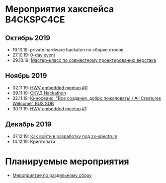# Мероприятия хакспейса B4CKSPC4CE

## Октябрь 2019

* 19.10.19: private hardware hackaton по сборке столов
* 27.10.19: [0-day event](/0day)
* 29.10.19: [Мастер-класс по совместному проектированию верстака](/fusion_hackathon)

## Ноябрь 2019

* 02.11.19: [HWV embedded meetup #0](/hvw_meetup_0)
* 09.11.19: [СКУД Hackathon](/acs_hackathon)
* 22.11.19: [Киносеанс: "Все создания, добро пожаловать! / All Creatures Welcome" RUS SUB](/mps/mps0_AllCreaturesWelcome)
* 30.11.19: [HWV embedded meetup #1](/hwv_meetup_1)

## Декабрь 2019

* 07.12.19: [Как войти в разработку под zx-spectrum](/spectrum_mc_0)
* 14.12.19: Криптопати

# Планируемые мероприятия

* [Мероприятие по раздельному сбору](/separate_gc_0)
